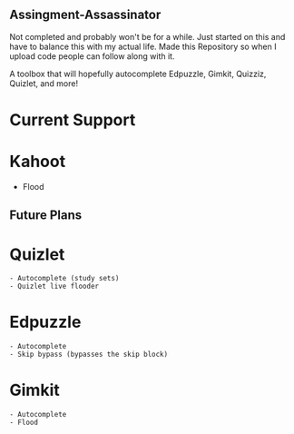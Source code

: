 ## Assingment-Assassinator

Not completed and probably won't be for a while. Just started on this and have to balance this with my actual life. Made this Repository so when I upload code people can follow along with it. 

A toolbox that will hopefully autocomplete Edpuzzle, Gimkit, Quizziz, Quizlet, and more!

# Current Support

  # Kahoot

  - Flood

## Future Plans

  # Quizlet
    - Autocomplete (study sets)
    - Quizlet live flooder
  # Edpuzzle
    - Autocomplete
    - Skip bypass (bypasses the skip block)
  # Gimkit
    - Autocomplete
    - Flood
